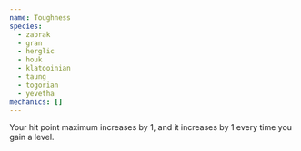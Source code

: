 ```yaml
---
name: Toughness
species:
  - zabrak
  - gran
  - herglic
  - houk
  - klatooinian
  - taung
  - togorian
  - yevetha
mechanics: []
---
```

Your hit point maximum increases by 1, and it increases by 1 every time you gain a level.
